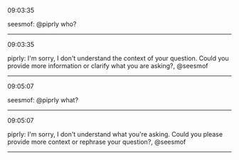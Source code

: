 09:03:35

seesmof: @piprly who?

---

09:03:35

piprly: I'm sorry, I don't understand the context of your question. Could you provide more information or clarify what you are asking?, @seesmof

---

09:05:07

seesmof: @piprly what?

---

09:05:07

piprly: I'm sorry, I don't understand what you're asking. Could you please provide more context or rephrase your question?, @seesmof

---


